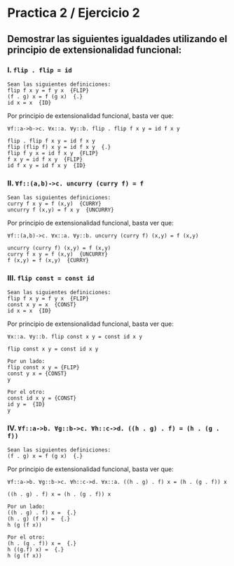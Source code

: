 # Practica 2 / Ejercicio 2  
## Demostrar las siguientes igualdades utilizando el principio de extensionalidad funcional:
### I. `flip . flip = id`
```
Sean las siguientes definiciones:
flip f x y = f y x  {FLIP}
(f . g) x = f (g x)  {.}
id x = x  {ID}
```
Por principio de extensionalidad funcional, basta ver que:  
```
∀f::a->b->c. ∀x::a. ∀y::b. flip . flip f x y = id f x y

flip . flip f x y = id f x y
flip (flip f) x y = id f x y  {.}
flip f y x = id f x y  {FLIP}
f x y = id f x y  {FLIP}
id f x y = id f x y  {ID}
```
### II. `∀f::(a,b)->c. uncurry (curry f) = f`
```
Sean las siguientes definiciones:
curry f x y = f (x,y)  {CURRY}
uncurry f (x,y) = f x y  {UNCURRY}
```
Por principio de extensionalidad funcional, basta ver que:  
```
∀f::(a,b)->c. ∀x::a. ∀y::b. uncurry (curry f) (x,y) = f (x,y)

uncurry (curry f) (x,y) = f (x,y)
curry f x y = f (x,y)  {UNCURRY}
f (x,y) = f (x,y)  {CURRY}
```
### III. `flip const = const id`
```
Sean las siguientes definiciones:
flip f x y = f y x  {FLIP}
const x y = x  {CONST}
id x = x  {ID}
```
Por principio de extensionalidad funcional, basta ver que:  
```
∀x::a. ∀y::b. flip const x y = const id x y

flip const x y = const id x y

Por un lado:
flip const x y = {FLIP}
const y x = {CONST}
y

Por el otro:
const id x y = {CONST}
id y =  {ID}
y
```
### IV. `∀f::a->b. ∀g::b->c. ∀h::c->d. ((h . g) . f) = (h . (g . f))`
```
Sean las siguientes definiciones:
(f . g) x = f (g x)  {.}
```
Por principio de extensionalidad funcional, basta ver que:  
```
∀f::a->b. ∀g::b->c. ∀h::c->d. ∀x::a. ((h . g) . f) x = (h . (g . f)) x

((h . g) . f) x = (h . (g . f)) x

Por un lado:
((h . g) . f) x =  {.}
(h . g) (f x) =  {.}
h (g (f x))

Por el otro:
(h . (g . f)) x =  {.}
h ((g.f) x) =  {.}
h (g (f x))
```
